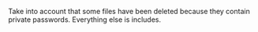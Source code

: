 Take into account that some files have been deleted because they contain private passwords. Everything else is includes.